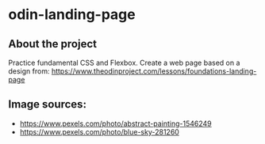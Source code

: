 # odin-landing-page

## About the project
Practice fundamental CSS and Flexbox.
Create a web page based on a design from: https://www.theodinproject.com/lessons/foundations-landing-page

## Image sources:
* https://www.pexels.com/photo/abstract-painting-1546249
* https://www.pexels.com/photo/blue-sky-281260
